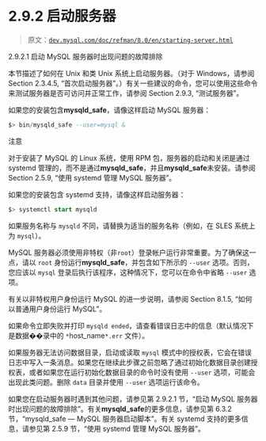 # 2.9.2 启动服务器

> 原文：[`dev.mysql.com/doc/refman/8.0/en/starting-server.html`](https://dev.mysql.com/doc/refman/8.0/en/starting-server.html)

2.9.2.1 启动 MySQL 服务器时出现问题的故障排除

本节描述了如何在 Unix 和类 Unix 系统上启动服务器。（对于 Windows，请参阅 Section 2.3.4.5, “首次启动服务器”。）有关一些建议的命令，您可以使用这些命令来测试服务器是否可访问并正常工作，请参阅 Section 2.9.3, “测试服务器”。

如果您的安装包含**mysqld_safe**，请像这样启动 MySQL 服务器：

```sql
$> bin/mysqld_safe --user=mysql &
```

注意

对于安装了 MySQL 的 Linux 系统，使用 RPM 包，服务器的启动和关闭是通过 systemd 管理的，而不是通过**mysqld_safe**，并且**mysqld_safe**未安装。请参阅 Section 2.5.9, “使用 systemd 管理 MySQL 服务器”。

如果您的安装包含 systemd 支持，请像这样启动服务器：

```sql
$> systemctl start mysqld
```

如果服务名称与 `mysqld` 不同，请替换为适当的服务名称（例如，在 SLES 系统上为 `mysql`）。

MySQL 服务器必须使用非特权（非`root`）登录帐户运行非常重要。为了确保这一点，请以 `root` 身份运行**mysqld_safe**，并包含如下所示的 `--user` 选项。否则，您应该以 `mysql` 登录后执行该程序，这种情况下，您可以在命令中省略 `--user` 选项。

有关以非特权用户身份运行 MySQL 的进一步说明，请参阅 Section 8.1.5, “如何以普通用户身份运行 MySQL”。

如果命令立即失败并打印 `mysqld ended`，请查看错误日志中的信息（默认情况下是数据��录中的 `*`host_name`*.err` 文件）。

如果服务器无法访问数据目录，启动或读取 `mysql` 模式中的授权表，它会在错误日志中写入一条消息。如果您在继续此步骤之前忽略了通过初始化数据目录创建授权表，或者如果您在运行初始化数据目录的命令时没有使用 `--user` 选项，可能会出现此类问题。删除 `data` 目录并使用 `--user` 选项运行该命令。

如果您在启动服务器时遇到其他问题，请参见第 2.9.2.1 节，“启动 MySQL 服务器时出现问题的故障排除”。有关**mysqld_safe**的更多信息，请参见第 6.3.2 节，“mysqld_safe — MySQL 服务器启动脚本”。有关 systemd 支持的更多信息，请参见第 2.5.9 节，“使用 systemd 管理 MySQL 服务器”。
